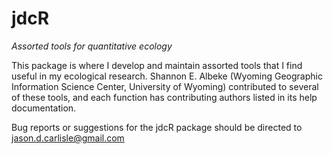 # jdcR
*Assorted tools for quantitative ecology*

This package is where I develop and maintain assorted tools that I find useful in my ecological research.  Shannon E. Albeke
(Wyoming Geographic Information Science Center, University of Wyoming) contributed to several of these tools, and each function
has contributing authors listed in its help documentation.

Bug reports or suggestions for the jdcR package should be directed to <jason.d.carlisle@gmail.com>
